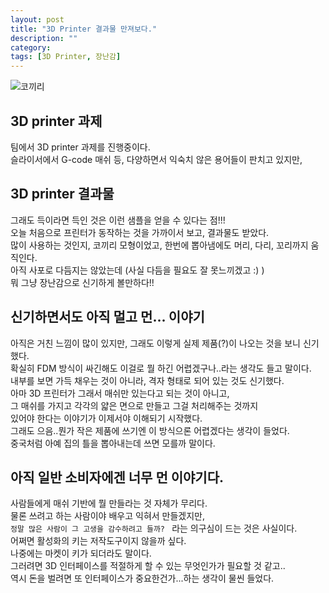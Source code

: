 ```yaml
---
layout: post
title: "3D Printer 결과물 만져보다."
description: ""
category:
tags: [3D Printer, 장난감]
---
```


![코끼리](https://c1.staticflickr.com/1/761/23123016192_66419fe508.jpg)
## 3D printer 과제
팀에서 3D printer 과제를 진행중이다.  
슬라이서에서 G-code 매쉬 등, 다양하면서 익숙치 않은 용어들이 판치고 있지만,  



## 3D printer 결과물
그래도 득이라면 득인 것은 이런 샘플을 얻을 수 있다는 점!!!  
오늘 처음으로 프린터가 동작하는 것을 가까이서 보고, 결과물도 받았다.  
많이 사용하는 것인지, 코끼리 모형이었고, 한번에 뽑아냄에도 머리, 다리, 꼬리까지 움직인다.  
아직 사포로 다듬지는 않았는데 (사실 다듬을 필요도 잘 못느끼겠고 :) )  
뭐 그냥 장난감으로 신기하게 볼만하다!!


## 신기하면서도 아직 멀고 먼... 이야기
아직은 거친 느낌이 많이 있지만, 그래도 이렇게 실제 제품(?)이 나오는 것을 보니 신기했다.  
확실히 FDM 방식이 싸긴해도 이걸로 뭘 하긴 어렵겠구나..라는 생각도 들고 말이다.  
내부를 보면 가득 채우는 것이 아니라, 격자 형태로 되어 있는 것도 신기했다.  
아마 3D 프린터가 그래서 매쉬만 있는다고 되는 것이 아니고,  
그 매쉬를 가지고 각각의 얇은 면으로 만들고 그걸 처리해주는 것까지  
있어야 한다는 이야기가 이제서야 이해되기 시작했다.  
그래도 으음..뭔가 작은 제품에 쓰기엔 이 방식으론 어렵겠다는 생각이 들었다.  
중국처럼 아예 집의 틀을 뽑아내는데 쓰면 모를까 말이다.


## 아직 일반 소비자에겐 너무 먼 이야기다.
사람들에게 매쉬 기반에 뭘 만들라는 것 자체가 무리다.  
물론 쓰려고 하는 사람이야 배우고 익혀서 만들겠지만,  
`정말 많은 사람이 그 고생을 감수하려고 들까? ` 라는 의구심이 드는 것은 사실이다.  
어쩌면 활성화의 키는 저작도구이지 않을까 싶다.  
나중에는 마켓이 키가 되더라도 말이다.  
그러려면 3D 인터페이스를 적절하게 할 수 있는 무엇인가가 필요할 것 같고..  
역시 돈을 벌려면 또 인터페이스가 중요한건가...하는 생각이 물씬 들었다.
